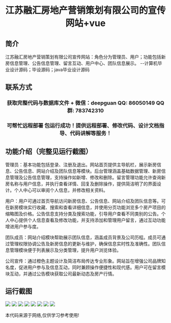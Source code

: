 <p><h1 align="center">江苏融汇房地产营销策划有限公司的宣传网站+vue</h1></p>

## 简介
江苏融汇房地产营销策划有限公司宣传网站：角色分为管理员、用户；功能包括新房信息管理、公告信息管理、留言互动、用户中心、团队信息展示。    --计算机毕业设计源码；毕设源码；java毕业设计源码


## 联系方式
<p><h3 align="center">获取完整代码与数据库文件 + 微信：deepguan QQ: 86050149 QQ群: 783742310</h3></p>
<p><h3 align="center">可帮忙远程部署 包运行成功！提供远程部署、修改代码、设计文档指导、代码讲解等服务！</h3></p>

## 功能介绍（完整见运行截图）
管理员：基本功能包括登录、注册及退出。网站首页提供主导航栏，展示新房信息、公告信息、网站介绍及团队信息等模块。后台管理涵盖基础数据管理、新房信息管理及公告信息管理，支持操作如新增、修改和删除。留言管理功能允许查询新房名称与用户信息，并执行查看详情、回复及删除操作，提供简洁明了的界面设计。个人中心可以审阅个人信息，并修改相关资料。

用户：用户可通过首页导航访问新房信息、公告信息、网站介绍及团队信息等。可在新房模块实行收藏、搜索和查看详细信息，并使用分页功能浏览多个房产项目的缩略图及价格。公告信息支持分类及搜索功能，引导用户查看不同类别的公告。个人中心提供个人信息查看及修改功能，并支持添加和管理用户留言，通过互动功能增进用户参与度。

团队成员：网站介绍模块帮助展示团队信息，涵盖成员背景及公司历程。成员可通过管理权限协调公告及新房信息的更新与维护，确保信息实时性及准确性。团队信息管理模块便于列表展示及分类管理，提升用户浏览体验。

公司宣传：通过橙色主题设计及简洁布局传达专业形象。网站旨在增强公司品牌知名度，促进用户参与及信息互动，同时兼顾操作便捷性和现代感。用户可在留言模块互动，并通过公告模块获取公司最新动态及房产行情。


## 运行截图
![](https://bs-1329754181.cos.ap-shanghai.myqcloud.com/ssm/JiangSuRongHuiRealEstateMarketingPlanningCoLtdPromotionalWebsite/img/001.jpg)
![](https://bs-1329754181.cos.ap-shanghai.myqcloud.com/ssm/JiangSuRongHuiRealEstateMarketingPlanningCoLtdPromotionalWebsite/img/002.jpg)
![](https://bs-1329754181.cos.ap-shanghai.myqcloud.com/ssm/JiangSuRongHuiRealEstateMarketingPlanningCoLtdPromotionalWebsite/img/003.jpg)
![](https://bs-1329754181.cos.ap-shanghai.myqcloud.com/ssm/JiangSuRongHuiRealEstateMarketingPlanningCoLtdPromotionalWebsite/img/004.jpg)
![](https://bs-1329754181.cos.ap-shanghai.myqcloud.com/ssm/JiangSuRongHuiRealEstateMarketingPlanningCoLtdPromotionalWebsite/img/005.jpg)
![](https://bs-1329754181.cos.ap-shanghai.myqcloud.com/ssm/JiangSuRongHuiRealEstateMarketingPlanningCoLtdPromotionalWebsite/img/006.jpg)
![](https://bs-1329754181.cos.ap-shanghai.myqcloud.com/ssm/JiangSuRongHuiRealEstateMarketingPlanningCoLtdPromotionalWebsite/img/007.jpg)
![](https://bs-1329754181.cos.ap-shanghai.myqcloud.com/ssm/JiangSuRongHuiRealEstateMarketingPlanningCoLtdPromotionalWebsite/img/008.jpg)

<p>本代码来源于网络,仅供学习参考使用!</p>

